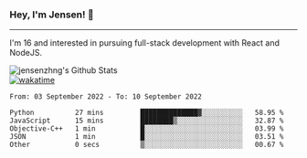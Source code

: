 ### Hey, I'm Jensen! 👋

---

I'm 16 and interested in pursuing full-stack development with React and NodeJS.

![jensenzhng's Github Stats](https://github-readme-stats.vercel.app/api?username=jensenzhng&theme=dark&show_icons=true&count_private=true)
<br />
[![wakatime](https://wakatime.com/badge/user/cbfc263d-3611-4e36-8278-8fad45fe3f62.svg)](https://wakatime.com/@cbfc263d-3611-4e36-8278-8fad45fe3f62)

<!--START_SECTION:waka-->

```text
From: 03 September 2022 - To: 10 September 2022

Python          27 mins         ██████████████▓░░░░░░░░░░   58.95 %
JavaScript      15 mins         ████████▒░░░░░░░░░░░░░░░░   32.87 %
Objective-C++   1 min           █░░░░░░░░░░░░░░░░░░░░░░░░   03.99 %
JSON            1 min           █░░░░░░░░░░░░░░░░░░░░░░░░   03.51 %
Other           0 secs          ▒░░░░░░░░░░░░░░░░░░░░░░░░   00.67 %
```

<!--END_SECTION:waka-->
